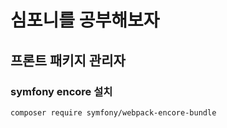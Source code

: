# 심포니를 공부해보자
## 프론트 패키지 관리자
### symfony encore 설치
    composer require symfony/webpack-encore-bundle